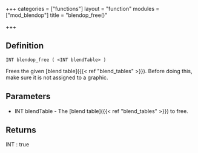 +++
categories = ["functions"]
layout = "function"
modules = ["mod_blendop"]
title = "blendop_free()"

+++

## Definition

    INT blendop_free ( <INT blendTable> )

Frees the given [blend table]({{< ref "blend_tables" >}}). Before doing this, make sure it is not assigned to a graphic.

## Parameters

- INT blendTable - The [blend table]({{< ref "blend_tables" >}}) to free.

## Returns

INT : true
